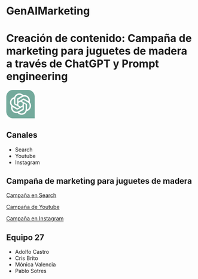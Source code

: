 # GenAIMarketing



# Creación de contenido: Campaña de marketing para juguetes de madera a través de ChatGPT y Prompt engineering
<img src="ChatGPT_logo.png" alt="image" width="15%" height="auto">

## Canales
- Search
- Youtube
- Instagram 


## Campaña de marketing para juguetes de madera

[Campaña en Search](search.md)

[Campaña de Youtube](youtube.md)

[Campaña en Instagram](instagram.md)


## Equipo 27
- Adolfo Castro
- Cris Brito
- Mónica Valencia
- Pablo Sotres

